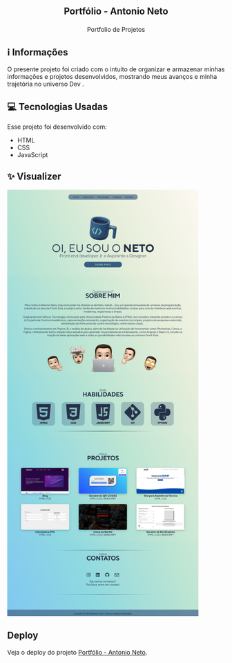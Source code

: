 ## <p align="center">Portfólio - Antonio Neto</p>

<p align="center">
Portfolio de Projetos

## ℹ️ Informações
O presente projeto foi criado com o intuito de organizar e armazenar minhas informações e projetos desenvolvidos, mostrando meus avanços e minha trajetória no universo Dev .
 
## 💻 Tecnologias Usadas

Esse projeto foi desenvolvido com:

- HTML
- CSS
- JavaScript

## ✨ Visualizer

![alt text](https://raw.githubusercontent.com/antonioscn/portifolio/main/portifolio.png)
 
 
##  Deploy
Veja o deploy do projeto [Portfólio - Antonio Neto](https://antonioscn.vercel.app/).

